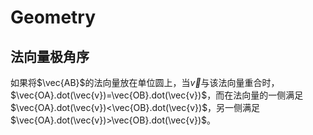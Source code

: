 # Geometry

## 法向量极角序

如果将$\vec{AB}$的法向量放在单位圆上，当$\vec{v}$与该法向量重合时，$\vec{OA}.dot(\vec{v})=\vec{OB}.dot(\vec{v})$，而在法向量的一侧满足$\vec{OA}.dot(\vec{v})<\vec{OB}.dot(\vec{v})$，另一侧满足$\vec{OA}.dot(\vec{v})>\vec{OB}.dot(\vec{v})$。

